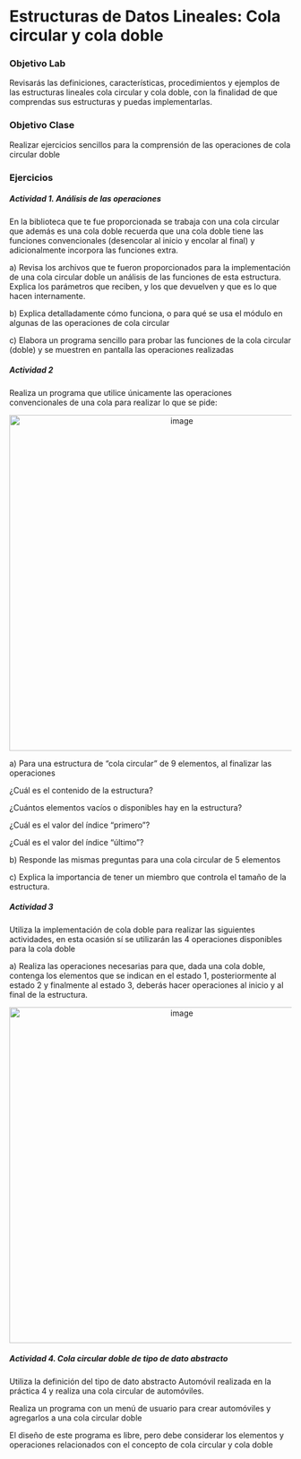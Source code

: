 # Estructuras de Datos Lineales: Cola circular y cola doble 

### Objetivo Lab
Revisarás las definiciones, características, procedimientos y ejemplos de las estructuras lineales cola circular y cola doble, con la finalidad de que comprendas sus estructuras y puedas implementarlas.

### Objetivo Clase   
Realizar ejercicios sencillos para la comprensión de las operaciones de cola circular doble

### Ejercicios

##### Actividad 1. Análisis de las operaciones
<p>En la biblioteca que te fue proporcionada se trabaja con una cola circular que además es una cola doble recuerda que una cola doble tiene las funciones convencionales (desencolar al inicio y encolar al final) y adicionalmente incorpora las funciones extra.</p>
<p>a) Revisa los archivos que te fueron proporcionados para la implementación de una cola circular doble un análisis de las funciones de esta estructura. Explica los parámetros que reciben, y los que devuelven y que es lo que hacen internamente.</p>
<p>b) Explica detalladamente cómo funciona, o para qué se usa el módulo en algunas de las operaciones de cola circular</p>
<p>c) Elabora un programa sencillo para probar las funciones de la cola circular (doble) y se muestren en pantalla las operaciones realizadas</p>

##### Actividad 2 
<p>Realiza un programa que utilice únicamente las operaciones convencionales de una cola para realizar lo que se pide:</p>
<p align="center">
<img width="600" alt="image" src="https://user-images.githubusercontent.com/89166148/177422143-acee1621-2063-4eab-a16d-92616d0bb094.png">
</p>

<p>a) Para una estructura de “cola circular” de 9 elementos, al finalizar las operaciones </p>
<p>¿Cuál es el contenido de la estructura?</p>
<p>¿Cuántos elementos vacíos o disponibles hay en la estructura?</p>
<p>¿Cuál es el valor del índice “primero”?</p>
<p>¿Cuál es el valor del índice “último”?</p>
<p>b) Responde las mismas preguntas para una cola circular de 5 elementos</p>
<p>c) Explica la importancia de tener un miembro que controla el tamaño de la estructura.</p>

##### Actividad 3
<p>Utiliza la implementación de cola doble para realizar las siguientes actividades, en esta ocasión sí se utilizarán las 4 operaciones disponibles para la cola doble</p>
<p>a) Realiza las operaciones necesarias para que, dada una cola doble, contenga los elementos que se indican en el estado 1, posteriormente al estado 2 y finalmente al estado 3, deberás hacer operaciones al inicio y al final de la estructura.</p>
<p align="center">
<img width="600" alt="image" src="https://user-images.githubusercontent.com/89166148/177421875-4e58cc95-3c33-4a67-b1fc-a695cc8aa1d6.png">
</p>

##### Actividad 4. Cola circular doble de tipo de dato abstracto
<p>Utiliza la definición del tipo de dato abstracto Automóvil realizada en la práctica 4 y realiza una cola circular de automóviles.</p>
<p>Realiza un programa con un menú de usuario para crear automóviles y agregarlos a una cola circular doble</p>
<p>El diseño de este programa es libre, pero debe considerar los elementos y operaciones relacionados con el concepto de cola circular y cola doble</p>
